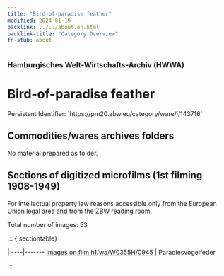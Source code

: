 ```yaml
---
title: "Bird-of-paradise feather"
modified: 2024-01-19
backlink: ../../about.en.html
backlink-title: "Category Overview"
fn-stub: about
---
```


### Hamburgisches Welt-Wirtschafts-Archiv (HWWA)

# Bird-of-paradise feather

<div class="hint">Persistent Identifier: `https://pm20.zbw.eu/category/ware/i/143716`</div>







## Commodities/wares archives folders





No material prepared as folder.



<a id="filmsections" />

## Sections of digitized microfilms (1st filming 1908-1949)

<p>For intellectual property law reasons accessible only from the European Union legal area and from the ZBW reading room.</p>



<p>Total number of images: 53</p>




::: {.sectiontable}

 | 
----|-------
<a class="btn" href="https://pm20.zbw.eu/film/h1/wa/W0355H/0945" rel="nofollow">Images on film h1/wa/W0355H/0945</a> | Paradiesvogelfeder


:::
















